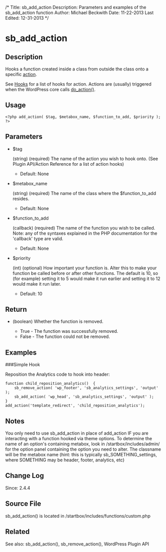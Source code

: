 /*
Title: sb_add_action
Description: Parameters and examples of the sb_add_action function
Author: Michael Beckwith
Date: 11-22-2013
Last Edited: 12-31-2013
 */

# sb_add_action

## Description

Hooks a function created inside a class from outside the class onto a specific [action](http://codex.wordpress.org/Plugin_API#Actions).

See [Hooks]() for a list of hooks for action. Actions are (usually) triggered when the WordPress core calls [do_action()](http://codex.wordpress.org/Function_Reference/do_action).

## Usage

    <?php add_action( $tag, $metabox_name, $function_to_add, $priority ); ?>

## Parameters

* $tag

    (string) (required) The name of the action you wish to hook onto. (See Plugin API/Action Reference for a list of action hooks)

	* Default: None

* $metabox_name

	(string) (required) The name of the class where the $function_to_add resides.

    * Default: None

* $function_to_add

    (callback) (required) The name of the function you wish to be called. Note: any of the syntaxes explained in the PHP documentation for the 'callback' type are valid.

    * Default: None

* $priority

	(int) (optional) How important your function is. Alter this to make your function be called before or after other functions. The default is 10, so (for example) setting it to 5 would make it run earlier and setting it to 12 would make it run later.

	* Default: 10

## Return

* (boolean) Whether the function is removed.

	* True - The function was successfully removed.
	* False - The function could not be removed.

## Examples

###Simple Hook

Reposition the Analytics code to hook into header:

    function child_reposition_analytics()  {
        sb_remove_action( 'wp_footer', 'sb_analytics_settings', 'output' );
        sb_add_action( 'wp_head', 'sb_analytics_settings', 'output' );
    }
    add_action('template_redirect', 'child_reposition_analytics');

## Notes

You only need to use sb_add_action in place of add_action IF you are interacting with a function hooked via theme options. To determine the name of an option's containing metabox, look in /startbox/includes/admin/ for the option panel containing the option you need to alter. The classname will be the metabox name (hint: this is typically sb_SOMETHING_settings, where SOMETHING may be header, footer, analytics, etc)

## Change Log

Since: 2.4.4

## Source File

sb_add_action() is located in /startbox/includes/functions/custom.php

## Related

See also: sb_add_action(), sb_remove_action(), WordPress Plugin API

